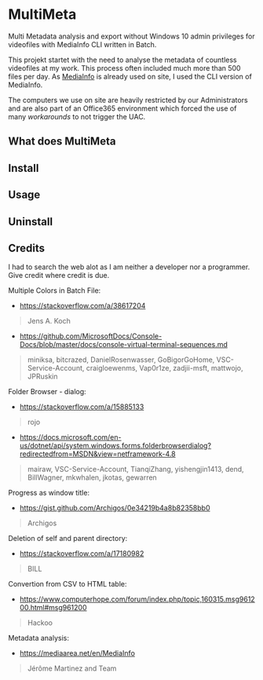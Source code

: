 # MultiMeta
Multi Metadata analysis and export without Windows 10 admin privileges for videofiles with MediaInfo CLI written in Batch.


This projekt startet with the need to analyse the metadata of countless videofiles at my work. This process often included much more than 500 files per day.
As [MediaInfo](https://mediaarea.net/en/MediaInfo) is already used on site, I used the CLI version of MediaInfo.

The computers we use on site are heavily restricted by our Administrators and are also part of an Office365 environment which forced the use of many *workarounds* to not trigger the UAC.


## What does MultiMeta

## Install

## Usage

## Uninstall

## Credits
I had to search the web alot as I am neither a developer nor a programmer.\
Give credit where credit is due.
  
Multiple Colors in Batch File:
- https://stackoverflow.com/a/38617204
> Jens A. Koch
- https://github.com/MicrosoftDocs/Console-Docs/blob/master/docs/console-virtual-terminal-sequences.md
> miniksa, bitcrazed, DanielRosenwasser, GoBigorGoHome, VSC-Service-Account, craigloewenms, Vap0r1ze, zadjii-msft, mattwojo, JPRuskin

Folder Browser - dialog:
- https://stackoverflow.com/a/15885133
> rojo
- https://docs.microsoft.com/en-us/dotnet/api/system.windows.forms.folderbrowserdialog?redirectedfrom=MSDN&view=netframework-4.8
> mairaw, VSC-Service-Account, TianqiZhang, yishengjin1413, dend, BillWagner, mkwhalen, jkotas, gewarren

Progress as window title:
- https://gist.github.com/Archigos/0e34219b4a8b82358bb0
> Archigos
  
Deletion of self and parent directory: 
- https://stackoverflow.com/a/17180982
> BILL
  
Convertion from CSV to HTML table:
- https://www.computerhope.com/forum/index.php/topic,160315.msg961200.html#msg961200
> Hackoo

Metadata analysis:
- https://mediaarea.net/en/MediaInfo
>  Jérôme Martinez and Team
